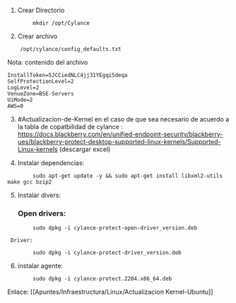 1. Crear Directorio
```
		mkdir /opt/Cylance
```

2. Crear archivo
```
	/opt/cylance/config_defaults.txt 
```
Nota: contenido del archivo
```
InstallToken=5JCCiedNLC4jj31YEgqi5deqa
SelfProtectionLevel=2 
LogLevel=2 
VenueZone=BSE-Servers 
UiMode=2 
AWS=0
```

3. #Actualizacion-de-Kernel  en el caso de que  sea necesario de acuerdo a la tabla de copatbilidad de cylance : https://docs.blackberry.com/en/unified-endpoint-security/blackberry-ues/blackberry-protect-desktop-supported-linux-kernels/Supported-Linux-kernels (descargar excel)

4. Instalar dependencias:
```
		sudo apt-get update -y && sudo apt-get install libxml2-utils make gcc bzip2
```

5. Instalar divers:
	### Open drivers:
```
		sudo dpkg -i cylance-protect-open-driver_version.deb
```
	 
	 Driver:
	 
```
		sudo dpkg -i cylance-protect-driver_version.deb
```
6. instalar agente:
```
		sudo dpkg -i cylance-protect.2204.x86_64.deb

```

Enlace:
[[Apuntes/Infraestructura/Linux/Actualizacion Kernel-Ubuntu]]